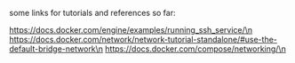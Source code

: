 some links for tutorials and references so far:

https://docs.docker.com/engine/examples/running_ssh_service/\n
https://docs.docker.com/network/network-tutorial-standalone/#use-the-default-bridge-network\n
https://docs.docker.com/compose/networking/\n

